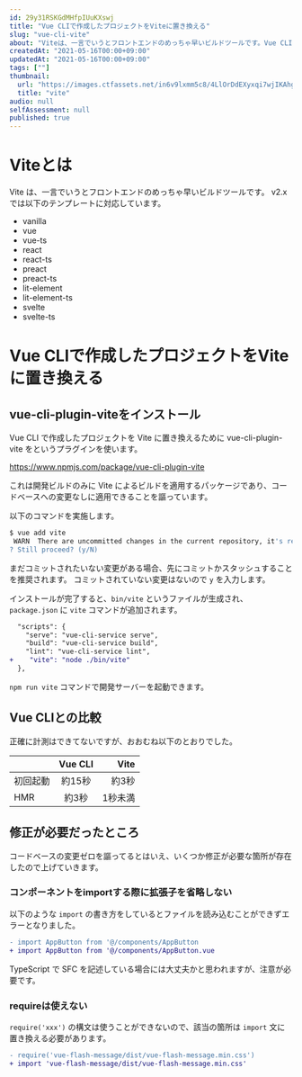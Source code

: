 ```yaml
---
id: 29y31RSKGdMHfpIUuKXswj
title: "Vue CLIで作成したプロジェクトをViteに置き換える"
slug: "vue-cli-vite"
about: "Viteは、一言でいうとフロントエンドのめっちゃ早いビルドツールです。Vue CLIで作成したプロジェクトをViteに置き換えるためにvue-cli-plugin-viteをというプラグインを使います。"
createdAt: "2021-05-16T00:00+09:00"
updatedAt: "2021-05-16T00:00+09:00"
tags: [""]
thumbnail:
  url: "https://images.ctfassets.net/in6v9lxmm5c8/4LlOrDdEXyxqi7wjIKAhgp/7bc2ba8009965c9fa02bf49493a13226/vite.svg"
  title: "vite"
audio: null
selfAssessment: null
published: true
---
```

# Viteとは

Vite は、一言でいうとフロントエンドのめっちゃ早いビルドツールです。
v2.x では以下のテンプレートに対応しています。

- vanilla
- vue
- vue-ts
- react
- react-ts
- preact
- preact-ts
- lit-element
- lit-element-ts
- svelte
- svelte-ts

# Vue CLIで作成したプロジェクトをViteに置き換える

## vue-cli-plugin-viteをインストール

Vue CLI で作成したプロジェクトを Vite に置き換えるために vue-cli-plugin-vite をというプラグインを使います。

https://www.npmjs.com/package/vue-cli-plugin-vite

これは開発ビルドのみに Vite によるビルドを適用するパッケージであり、コードベースへの変更なしに適用できることを謳っています。

以下のコマンドを実施します。

```sh
$ vue add vite
 WARN  There are uncommitted changes in the current repository, it's recommended to commit or stash them first.
? Still proceed? (y/N) 
```

まだコミットされたいない変更がある場合、先にコミットかスタッシュすることを推奨されます。
コミットされていない変更はないので `y` を入力します。

インストールが完了すると、`bin/vite` というファイルが生成され、`package.json` に `vite` コマンドが追加されます。

```diff
  "scripts": {
    "serve": "vue-cli-service serve",
    "build": "vue-cli-service build",
    "lint": "vue-cli-service lint",
+    "vite": "node ./bin/vite"
  },
```

`npm run vite` コマンドで開発サーバーを起動できます。

## Vue CLIとの比較

正確に計測はできてないですが、おおむね以下のとおりでした。

|  | Vue CLI | Vite |
|:---|:---:|---:|
| 初回起動 | 約15秒 | 約3秒 |
| HMR | 約3秒 | 1秒未満 |

## 修正が必要だったところ

コードベースの変更ゼロを謳ってるとはいえ、いくつか修正が必要な箇所が存在したので上げていきます。

### コンポーネントをimportする際に拡張子を省略しない

以下のような `import` の書き方をしているとファイルを読み込むことができずエラーとなりました。

```diff
- import AppButton from '@/components/AppButton
+ import AppButton from '@/components/AppButton.vue
```

TypeScript で SFC を記述している場合には大丈夫かと思われますが、注意が必要です。

### requireは使えない

`require('xxx')` の構文は使うことができないので、該当の箇所は `import` 文に置き換える必要があります。

```diff
- require('vue-flash-message/dist/vue-flash-message.min.css')
+ import 'vue-flash-message/dist/vue-flash-message.min.css'
```
